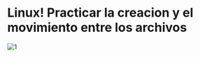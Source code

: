 # Linux! Practicar la creacion y el movimiento entre  los archivos 
![1](https://user-images.githubusercontent.com/91298191/157996495-852d719d-e683-461f-a665-2313ba672e61.png)
